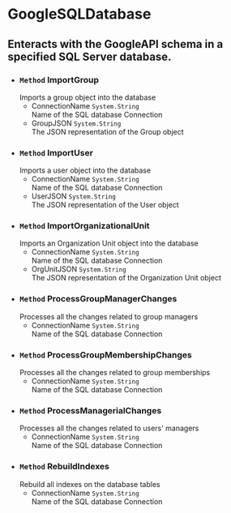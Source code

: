 # GoogleSQLDatabase
## Enteracts with the GoogleAPI schema in a specified SQL Server database.

- ### `Method` ImportGroup
    Imports a group object into the database  
    - ConnectionName `System.String`  
        Name of the SQL database Connection
    - GroupJSON `System.String`  
        The JSON representation of the Group object
- ### `Method` ImportUser
    Imports a user object into the database  
    - ConnectionName `System.String`  
        Name of the SQL database Connection
    - UserJSON `System.String`  
        The JSON representation of the User object
- ### `Method` ImportOrganizationalUnit
    Imports an Organization Unit object into the database  
    - ConnectionName `System.String`  
        Name of the SQL database Connection
    - OrgUnitJSON `System.String`  
        The JSON representation of the Organization Unit object
- ### `Method` ProcessGroupManagerChanges
    Processes all the changes related to group managers  
    - ConnectionName `System.String`  
        Name of the SQL database Connection
- ### `Method` ProcessGroupMembershipChanges
    Processes all the changes related to group memberships  
    - ConnectionName `System.String`  
        Name of the SQL database Connection
- ### `Method` ProcessManagerialChanges
    Processes all the changes related to users' managers  
    - ConnectionName `System.String`  
        Name of the SQL database Connection
- ### `Method` RebuildIndexes
    Rebuild all indexes on the database tables  
    - ConnectionName `System.String`  
        Name of the SQL database Connection
